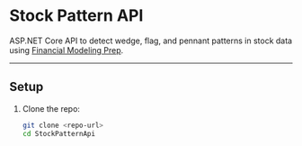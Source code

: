 # Stock Pattern API

ASP.NET Core API to detect wedge, flag, and pennant patterns in stock data using [Financial Modeling Prep](https://financialmodelingprep.com).

---

## Setup

1. Clone the repo:
   ```bash
   git clone <repo-url>
   cd StockPatternApi
